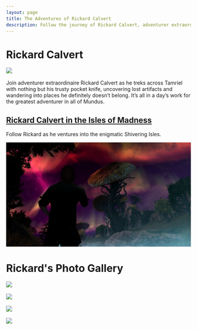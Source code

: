 ```yaml
---
layout: page
title: The Adventures of Rickard Calvert
description: Follow the journey of Rickard Calvert, adventurer extraordinaire!
---
```

# Rickard Calvert
![](https://staticdelivery.nexusmods.com/mods/1704/images/headers/52397_1725415004.jpg)

Join adventurer extraordinaire Rickard Calvert as he treks across Tamriel with nothing but his trusty pocket knife, uncovering lost artifacts and wandering into places he definitely doesn’t belong. It’s all in a day’s work for the greatest adventurer in all of Mundus.

## [Rickard Calvert in the Isles of Madness](https://tatetayloroh.github.io/TateTaylorOH/RickardCalvert/ECSS/MANIA.html)

Follow Rickard as he ventures into the enigmatic Shivering Isles.

![](https://raw.githubusercontent.com/TateTaylorOH/TateTaylorOH/main/assets/images/ECSS/Mania04.png)

# Rickard's Photo Gallery

![](https://raw.githubusercontent.com/TateTaylorOH/TateTaylorOH/refs/heads/main/assets/images/RickardCalvert/RickardMelonNose.png)

![](https://raw.githubusercontent.com/TateTaylorOH/TateTaylorOH/refs/heads/main/assets/images/RickardCalvert/RickardAlwaysHasBeen.png)

![](https://raw.githubusercontent.com/TateTaylorOH/TateTaylorOH/refs/heads/main/assets/images/RickardCalvert/RickardMexico.png)

![](https://raw.githubusercontent.com/TateTaylorOH/TateTaylorOH/refs/heads/main/assets/images/RickardCalvert/RickardYeeHaw.png)

